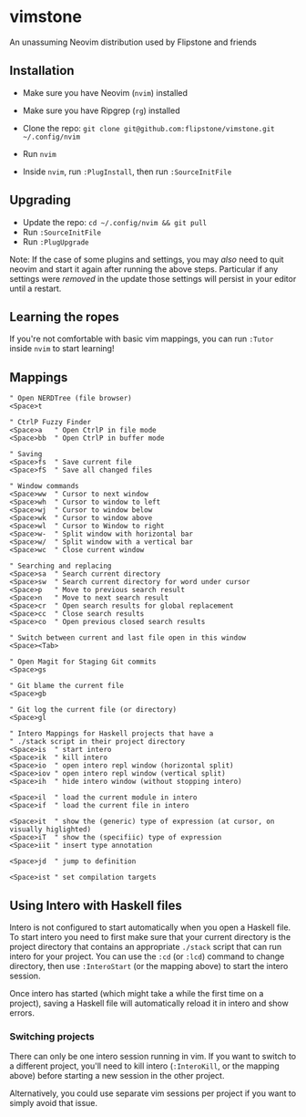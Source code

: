 # vimstone

An unassuming Neovim distribution used by Flipstone and friends

## Installation

* Make sure you have Neovim (`nvim`) installed
* Make sure you have Ripgrep (`rg`) installed

* Clone the repo: `git clone git@github.com:flipstone/vimstone.git ~/.config/nvim`
* Run `nvim`
* Inside `nvim`, run `:PlugInstall`, then run `:SourceInitFile`

## Upgrading

* Update the repo: `cd ~/.config/nvim && git pull`
* Run `:SourceInitFile`
* Run `:PlugUpgrade`

Note: If the case of some plugins and settings, you may *also* need to quit
neovim and start it again after running the above steps. Particular if any
settings were *removed* in the update those settings will persist in your
editor until a restart.

## Learning the ropes

If you're not comfortable with basic vim mappings, you can run `:Tutor` inside `nvim` to start learning!

## Mappings

    " Open NERDTree (file browser)
    <Space>t

    " CtrlP Fuzzy Finder
    <Space>a   " Open CtrlP in file mode
    <Space>bb  " Open CtrlP in buffer mode

    " Saving
    <Space>fs  " Save current file
    <Space>fS  " Save all changed files

    " Window commands
    <Space>ww  " Cursor to next window
    <Space>wh  " Cursor to window to left
    <Space>wj  " Cursor to window below
    <Space>wk  " Cursor to window above
    <Space>wl  " Cursor to Window to right
    <Space>w-  " Split window with horizontal bar
    <Space>w/  " Split window with a vertical bar
    <Space>wc  " Close current window

    " Searching and replacing
    <Space>sa  " Search current directory
    <Space>sw  " Search current directory for word under cursor
    <Space>p   " Move to previous search result
    <Space>n   " Move to next search result
    <Space>cr  " Open search results for global replacement
    <Space>cc  " Close search results
    <Space>co  " Open previous closed search results

    " Switch between current and last file open in this window
    <Space><Tab>

    " Open Magit for Staging Git commits
    <Space>gs

    " Git blame the current file
    <Space>gb

    " Git log the current file (or directory)
    <Space>gl

    " Intero Mappings for Haskell projects that have a
    " ./stack script in their project directory
    <Space>is  " start intero
    <Space>ik  " kill intero
    <Space>io  " open intero repl window (horizontal split)
    <Space>iov " open intero repl window (vertical split)
    <Space>ih  " hide intero window (without stopping intero)

    <Space>il  " load the current module in intero
    <Space>if  " load the current file in intero

    <Space>it  " show the (generic) type of expression (at cursor, on visually higlighted)
    <Space>iT  " show the (specifiic) type of expression
    <Space>iit " insert type annotation

    <Space>jd  " jump to definition

    <Space>ist " set compilation targets

## Using Intero with Haskell files

Intero is not configured to start automatically when you open a Haskell
file. To start intero you need to first make sure that your current
directory is the project directory that contains an appropriate `./stack`
script that can run intero for your project. You can use the `:cd` (or `:lcd`)
command to change directory, then use `:InteroStart` (or the mapping above)
to start the intero session.

Once intero has started (which might take a while the first time on a
project), saving a Haskell file will automatically reload it in intero
and show errors.

### Switching projects

There can only be one intero session running in vim. If you want to switch
to a different project, you'll need to kill intero (`:InteroKill`, or the
mapping above) before starting a new session in the other project.

Alternatively, you could use separate vim sessions per project if you want
to simply avoid that issue.




